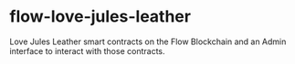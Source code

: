 # flow-love-jules-leather
Love Jules Leather smart contracts on the Flow Blockchain and an Admin interface to interact with those contracts.
